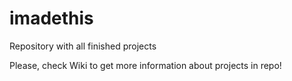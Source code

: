# imadethis
Repository with all finished projects

Please, check Wiki to get more information about projects in repo!
